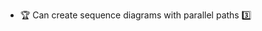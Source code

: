 * <span id="outcome-sequenceDiagrams-parallelPaths-one">:trophy: Can create sequence diagrams with parallel paths :three:</span>
